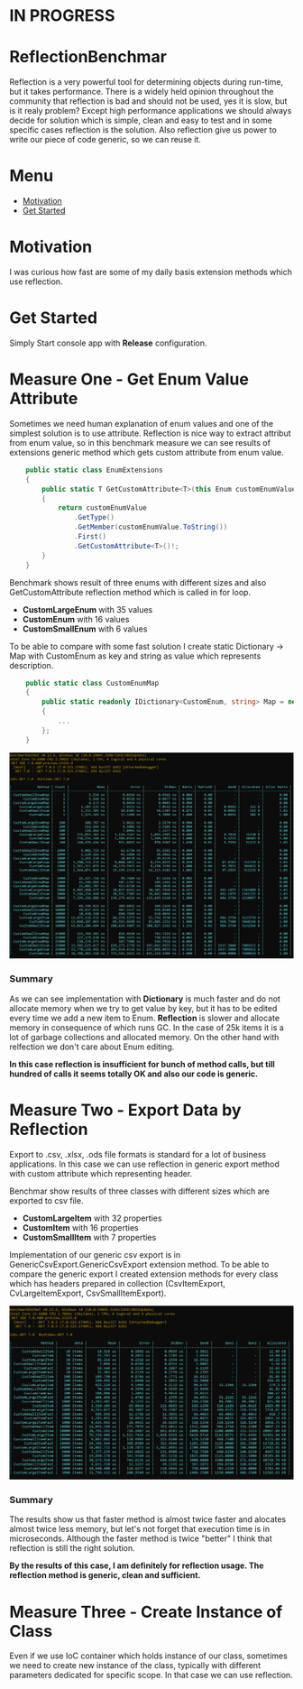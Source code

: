 # IN PROGRESS

# ReflectionBenchmar
Reflection is a very powerful tool for determining objects during run-time, but it takes performance. There is a widely held opinion throughout the community that reflection is bad and should not be used, yes it is slow, but is it realy problem? Except high performance applications we should always decide for solution which is simple, clean and easy to test and in some specific cases reflection is the solution. Also reflection give us power to write our piece of code generic, so we can reuse it.

# Menu

* [Motivation](#motivation)
* [Get Started](#get-started)

# Motivation

I was curious how fast are some of my daily basis extension methods which use reflection.

# Get Started
Simply Start console app with **Release** configuration.

# Measure One - Get Enum Value Attribute
Sometimes we need human explanation of enum values and one of the simplest solution is to use attribute. Reflection is nice way to extract attribut from enum value, so in this benchmark measure we can see results of extensions generic method which gets custom attribute from enum value.

```C#
    public static class EnumExtensions
    {
        public static T GetCustomAttribute<T>(this Enum customEnumValue) where T : Attribute
        {
            return customEnumValue
                .GetType()
                .GetMember(customEnumValue.ToString())
                .First()
                .GetCustomAttribute<T>()!;
        }
    }
```

Benchmark shows result of three enums with different sizes and also GetCustomAttribute reflection method which is called in for loop.
* **CustomLargeEnum** with 35 values 
* **CustomEnum** with 16 values
* **CustomSmallEnum** with 6 values

To be able to compare with some fast solution I create static Dictionary -> Map with CustomEnum as key and string as value which represents description.

```C#
    public static class CustomEnumMap
    {
        public static readonly IDictionary<CustomEnum, string> Map = new Dictionary<CustomEnum, string>()
        {
			...
        };
    }
```

![Measure One - Get Enum Attribute](./doc/img/getEnumAttribute.png)

### Summary
As we can see implementation with **Dictionary** is much faster and do not allocate memory when we try to get value by key, but it has to be edited every time we add a new item to Enum.
**Reflection** is slower and allocate memory in consequence of which runs GC. In the case of 25k items it is a lot of garbage collections and allocated memory. On the other hand with relfection we don't care about Enum editing.

**In this case reflection is insufficient for bunch of method calls, but till hundred of calls it seems totally OK and also our code is generic.**


# Measure Two - Export Data by Reflection
Export to .csv, .xlsx, .ods file formats is standard for a lot of business applications. In this case we can use reflection in generic export method with custom attribute which representing header.

Benchmar show results of three classes with different sizes which are exported to csv file.
* **CustomLargeItem** with 32 properties 
* **CustomItem** with 16 properties
* **CustomSmallItem** with 7 properties

Implementation of our generic csv export is in GenericCsvExport.GenericCsvExport extension method. To be able to compare the generic export I created extension methods for every class which has headers prepared in collection (CsvItemExport, CvLargeItemExport, CsvSmallItemExport).

![Measure One - Get Enum Attribute](./doc/img/genericCSVExport.png)

### Summary
The results show us that faster method is almost twice faster and alocates almost twice less memory, but let's not forget that execution time is in microseconds. Although the faster method is twice "better" I think that reflection is still the right solution.

**By the results of this case, I am definitely for reflection usage. The reflection method is generic, clean and sufficient.**

# Measure Three - Create Instance of Class
Even if we use IoC container which holds instance of our class, sometimes we need to create new instance of the class, typically with different parameters dedicated for specific scope. In that case we can use reflection.

